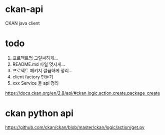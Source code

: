 # ckan-api
CKAN java client

# todo
1. 프로젝트명 그럴싸하게...
2. README.md 파일 멋지게...
3. 프로젝트 패키지 깔끔하게 정리...
4. client factory 만들기
5. xxx Service 들 api 정리

https://docs.ckan.org/en/2.8/api/#ckan.logic.action.create.package_create

# ckan python api
https://github.com/ckan/ckan/blob/master/ckan/logic/action/get.py